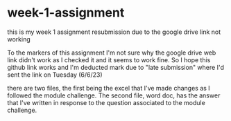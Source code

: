 # week-1-assignment
this is my week 1 assignment resubmission due to the google drive link not working

To the markers of this assignment
I'm not sure why the google drive web link didn't work as I checked it and it seems to work fine.
So I hope this github link works and I'm deducted mark due to "late submission" where I'd sent the link on Tuesday (6/6/23)

there are two files, the first being the excel that I've made changes as I followed the module challenge.
The second file, word doc, has the answer that I've written in response to the question associated to the module challenge.

